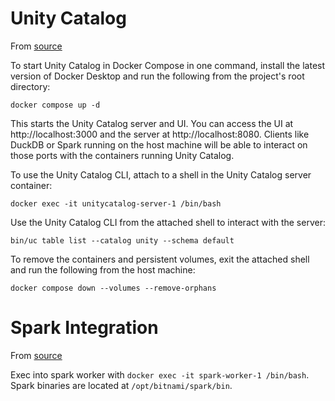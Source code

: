 # Unity Catalog

From [source](https://docs.unitycatalog.io/docker_compose/)

To start Unity Catalog in Docker Compose in one command, install the latest version of Docker Desktop and run the following from the project's root directory:
```
docker compose up -d
```

This starts the Unity Catalog server and UI. You can access the UI at http://localhost:3000 and the server at http://localhost:8080. Clients like DuckDB or Spark running on the host machine will be able to interact on those ports with the containers running Unity Catalog.

To use the Unity Catalog CLI, attach to a shell in the Unity Catalog server container:
```
docker exec -it unitycatalog-server-1 /bin/bash
```

Use the Unity Catalog CLI from the attached shell to interact with the server:
```
bin/uc table list --catalog unity --schema default
```

To remove the containers and persistent volumes, exit the attached shell and run the following from the host machine:
```
docker compose down --volumes --remove-orphans
```

# Spark Integration

From [source](https://docs.unitycatalog.io/integrations/unity-catalog-spark/)

Exec into spark worker with `docker exec -it spark-worker-1 /bin/bash`. Spark binaries are located at `/opt/bitnami/spark/bin`.

